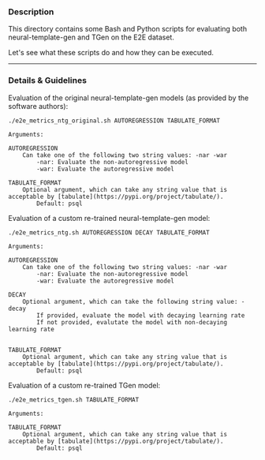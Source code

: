 ### Description
This directory contains some Bash and Python scripts for evaluating both neural-template-gen and TGen on the E2E dataset.

Let's see what these scripts do and how they can be executed.

---

### Details & Guidelines
Evaluation of the original neural-template-gen models (as provided by the software authors):
```console
./e2e_metrics_ntg_original.sh AUTOREGRESSION TABULATE_FORMAT

Arguments:

AUTOREGRESSION
    Can take one of the following two string values: -nar -war
        -nar: Evaluate the non-autoregressive model
        -war: Evaluate the autoregressive model

TABULATE_FORMAT
    Optional argument, which can take any string value that is acceptable by [tabulate](https://pypi.org/project/tabulate/).
        Default: psql
```


Evaluation of a custom re-trained neural-template-gen model:
```console
./e2e_metrics_ntg.sh AUTOREGRESSION DECAY TABULATE_FORMAT

Arguments:

AUTOREGRESSION
    Can take one of the following two string values: -nar -war
        -nar: Evaluate the non-autoregressive model
        -war: Evaluate the autoregressive model

DECAY
    Optional argument, which can take the following string value: -decay
        If provided, evaluate the model with decaying learning rate
        If not provided, evalutate the model with non-decaying learning rate


TABULATE_FORMAT
    Optional argument, which can take any string value that is acceptable by [tabulate](https://pypi.org/project/tabulate/).
        Default: psql
```


Evaluation of a custom re-trained TGen model:
```console
./e2e_metrics_tgen.sh TABULATE_FORMAT

Arguments:

TABULATE_FORMAT
    Optional argument, which can take any string value that is acceptable by [tabulate](https://pypi.org/project/tabulate/).
        Default: psql
```
